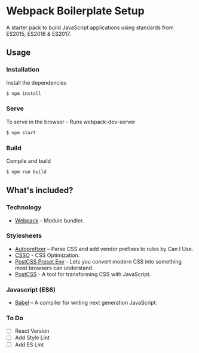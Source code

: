 # Webpack Boilerplate Setup

A starter pack to build JavaScript applications using standards from ES2015, ES2016 & ES2017.

## Usage

### Installation

Install the dependencies

```sh
$ npm install
```

### Serve
To serve in the browser  - Runs webpack-dev-server

```sh
$ npm start
```

### Build
Compile and build

```sh
$ npm run build
```

## What's included?

### Technology

- [Webpack](https://webpack.js.org/) – Module bundler.

### Stylesheets

- [Autoprefixer](https://github.com/postcss/autoprefixer) – Parse CSS and add vendor prefixes to rules by Can I Use.
- [CSSO](http://css.github.io/csso/) - CSS Optimization.
- [PostCSS Preset Env](https://preset-env.cssdb.org/) - Lets you convert modern CSS into something most browsers can understand.
- [PostCSS](https://postcss.org/) - A tool for transforming CSS with JavaScript.

### Javascript (ES6)

- [Babel](https://babeljs.io/) – A compiler for writing next generation JavaScript.


### To Do

- [ ] React Version
- [ ] Add Style Lint
- [ ] Add ES Lint